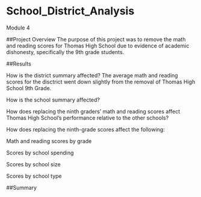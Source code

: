# School_District_Analysis
Module 4


##Project Overview
The purpose of this project was to remove the math and reading scores for Thomas High School due to evidence of academic dishonesty, specifically the 9th grade students.

##Results

How is the district summary affected?
The average math and reading scores for the disctrict went down slightly from the removal of Thomas High School 9th Grade.

How is the school summary affected?


How does replacing the ninth graders’ math and reading scores affect Thomas High School’s performance relative to the other schools?


How does replacing the ninth-grade scores affect the following:


Math and reading scores by grade

Scores by school spending

Scores by school size

Scores by school type

##Summary
